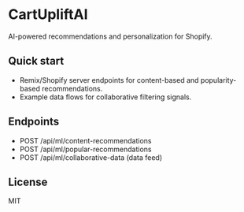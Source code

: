# CartUpliftAI

AI-powered recommendations and personalization for Shopify.

## Quick start

- Remix/Shopify server endpoints for content-based and popularity-based recommendations.
- Example data flows for collaborative filtering signals.

## Endpoints

- POST /api/ml/content-recommendations
- POST /api/ml/popular-recommendations
- POST /api/ml/collaborative-data (data feed)

## License

MIT